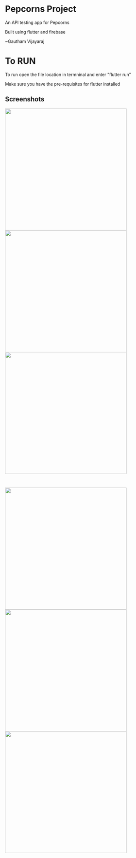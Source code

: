 # Pepcorns Project

An API testing app for Pepcorns

Built using flutter and firebase

~Gautham Vijayaraj

# To RUN

To run open the file location in termninal and enter "flutter run"

Make sure you have the pre-requisites for flutter installed

## Screenshots

<p float="left">
<img src="https://user-images.githubusercontent.com/35861219/229285510-bb53041b-8478-4807-9afe-0e76cab27434.png" height="400">
<img src="https://user-images.githubusercontent.com/35861219/229285560-8c49c3b6-45e4-4b17-b055-9484ed115591.png" height="400">
<img src="https://user-images.githubusercontent.com/35861219/229285569-ac7467db-030e-428a-9007-489e32b18951.png" height="400">
</p>

<br>

<p float="left">
<img src="https://user-images.githubusercontent.com/35861219/229285629-2e84232b-9f37-4411-8dc9-acd8a32c53f9.png" height="400">
<img src="https://user-images.githubusercontent.com/35861219/229285641-a04f4931-7aa8-406a-af54-201493195558.png" height="400">
<img src="https://user-images.githubusercontent.com/35861219/229285645-fa0a4d3d-3ae2-425b-96c8-727cac08df38.png" height="400">
</p>

<br>


